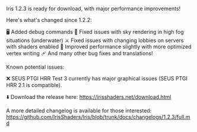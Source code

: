 Iris 1.2.3 is ready for download, with major performance improvements!

Here's what's changed since 1.2.2:

🖥️ Added debug commands
🌊 Fixed issues with sky rendering in high fog situations (underwater)
⚔️ Fixed issues with changing lobbies on servers with shaders enabled
🚤 Improved performance slightly with more optimized vertex writing
🩹 And many other bug fixes and translations!

Known potential issues:

❌ SEUS PTGI HRR Test 3 currently has major graphical issues (SEUS PTGI HRR 2.1 is compatible).

⬇️ Download the release here: https://irisshaders.net/download.html

A more detailed changelog is available for those interested: https://github.com/IrisShaders/Iris/blob/trunk/docs/changelogs/1.2.3/full.md
